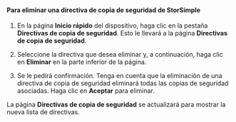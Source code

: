 
#### Para eliminar una directiva de copia de seguridad de StorSimple

1. En la página **Inicio rápido** del dispositivo, haga clic en la pestaña **Directivas de copia de seguridad**. Esto le llevará a la página **Directivas de copia de seguridad**.

2. Seleccione la directiva que desea eliminar y, a continuación, haga clic en **Eliminar** en la parte inferior de la página.

3. Se le pedirá confirmación. Tenga en cuenta que la eliminación de una directiva de copia de seguridad eliminará todas las copias de seguridad asociadas. Haga clic en **Aceptar** para eliminar.

La página **Directivas de copia de seguridad** se actualizará para mostrar la nueva lista de directivas.
 

<!---HONumber=62-->